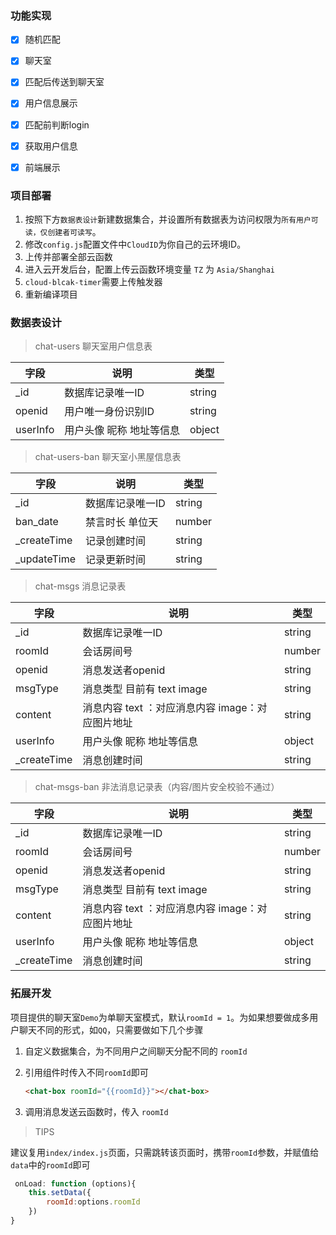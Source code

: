 ### 功能实现

- [x] 随机匹配
- [x] 聊天室
- [x] 匹配后传送到聊天室
- [x] 用户信息展示
- [x] 匹配前判断login 
- [x] 获取用户信息
- [x] 前端展示


### 项目部署

1. 按照下方`数据表设计`新建数据集合，并设置所有数据表为访问权限为`所有用户可读，仅创建者可读写`。
2. 修改`config.js`配置文件中`CloudID`为你自己的云环境ID。
3. 上传并部署全部云函数
4. 进入云开发后台，配置上传云函数环境变量 `TZ` 为 `Asia/Shanghai`
5. `cloud-blcak-timer`需要上传触发器
6. 重新编译项目


### 数据表设计

> chat-users  聊天室用户信息表

| 字段     | 说明                     | 类型   |
| -------- | ------------------------ | ------ |
| _id      | 数据库记录唯一ID         | string |
| openid   | 用户唯一身份识别ID       | string |
| userInfo | 用户头像 昵称 地址等信息 | object |

> chat-users-ban 聊天室小黑屋信息表

| 字段        | 说明             | 类型   |
| ----------- | ---------------- | ------ |
| _id         | 数据库记录唯一ID | string |
| ban_date    | 禁言时长 单位天  | number |
| _createTime | 记录创建时间     | string |
| _updateTime | 记录更新时间     | string |

> chat-msgs 消息记录表

| 字段        | 说明                                             | 类型   |
| ----------- | ------------------------------------------------ | ------ |
| _id         | 数据库记录唯一ID                                 | string |
| roomId      | 会话房间号                                       | number |
| openid      | 消息发送者openid                                 | string |
| msgType     | 消息类型 目前有 text image                       | string |
| content     | 消息内容 text ：对应消息内容 image：对应图片地址 | string |
| userInfo    | 用户头像 昵称 地址等信息                         | object |
| _createTime | 消息创建时间                                     | string |

> chat-msgs-ban 非法消息记录表（内容/图片安全校验不通过）

| 字段        | 说明                                             | 类型   |
| ----------- | ------------------------------------------------ | ------ |
| _id         | 数据库记录唯一ID                                 | string |
| roomId      | 会话房间号                                       | number |
| openid      | 消息发送者openid                                 | string |
| msgType     | 消息类型 目前有 text image                       | string |
| content     | 消息内容 text ：对应消息内容 image：对应图片地址 | string |
| userInfo    | 用户头像 昵称 地址等信息                         | object |
| _createTime | 消息创建时间                                     | string |

### 拓展开发

项目提供的聊天室`Demo`为单聊天室模式，默认`roomId = 1`。为如果想要做成多用户聊天不同的形式，如`QQ`，只需要做如下几个步骤

1. 自定义数据集合，为不同用户之间聊天分配不同的 `roomId`

2. 引用组件时传入不同`roomId`即可

   ```html
   <chat-box roomId="{{roomId}}"></chat-box>
   ```

3. 调用消息发送云函数时，传入 `roomId`

> TIPS

建议复用`index/index.js`页面，只需跳转该页面时，携带`roomId`参数，并赋值给`data`中的`roomId`即可

```js
 onLoad: function (options){
	this.setData({
		roomId:options.roomId
	})
}
```

